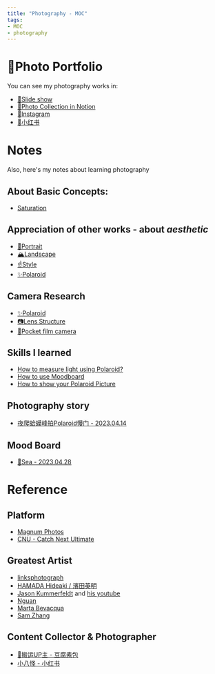 ```yaml
---
title: "Photography - MOC"
tags:
- MOC
- photography
---
```


# 🌊Photo Portfolio
You can see my photography works in:

* [🎨Slide show](https://pinkr1ver.com/PhotoGallery/)
* [🌄Photo Collection in Notion](https://www.notion.so/pinkr1ver/3cfdd332b9a94b20bca041f2aa2bdcd2?v=24e696e6ab754386a710bc8e83976357)
* [🍻Instagram](https://www.instagram.com/jude.wang.yc/?next=%2F)
* [🧶小红书](https://www.xiaohongshu.com/user/profile/6272c025000000002102353b)

# Notes
Also, here's my notes about learning photography

## About Basic Concepts:

* [Saturation](Photography/Basic/Saturation.md)

## Appreciation of other works - about ***aesthetic***

* [👧Portrait](Photography/Aesthetic/Portrait/Portrait_MOC.md)
* [🏔Landscape](Photography/Aesthetic/Landscape/Landscape_MOC.md)
* [☝Style](Photography/Aesthetic/Style/Style_MOC.md)
* [✨Polaroid](Photography/Aesthetic/Polaroid/Polaroid_aesthetic_MOC.md)

## Camera Research

* [✨Polaroid](Photography/Cameras_Research/Polaroid/Polaroid.md)
* [📷Lens Structure](Photography/Cameras_Research/Lens_Structure/Lens_Structure_MOC.md)
* [📸Pocket film camera](Photography/Cameras_Research/Pocket_film/Pocket_film_camera_MOC.md)

## Skills I learned

* [How to measure light using Polaroid?](Photography/Skills/Polaroid_light.md)
* [How to use Moodboard](Photography/Skills/Moodboard.md)
* [How to show your Polaroid Picture](Photography/Aesthetic/Polaroid/Polaroid_showcase.md)

## Photography story

* [夜爬蛤蟆峰拍Polaroid慢门 - 2023.04.14](Photography/Story/Rainy_evening_hiking_Polaroid.md)

##  Mood Board

* [🌊Sea - 2023.04.28](Photography/MoodBoard/Sea_20230428/Sea_20230428.md)


# Reference

## Platform

* [Magnum Photos](https://www.magnumphotos.com/)
* [CNU - Catch Next Ultimate](http://www.cnu.cc/)

## Greatest Artist

* [linksphotograph](https://www.linksphotograph.com/)
* [HAMADA Hideaki / 濱田英明](https://www.hideakihamada.com)
* [Jason Kummerfeldt](https://graincheck.darkroom.com/) and [his youtube](https://www.youtube.com/@grainydaysss)
* [Nguan](https://nguan.tv/)
* [Marta Bevacqua](https://www.martabevacquaphotography.com/)
* [Sam Zhang](https://www.instagram.com/itscapturedbysam/)

## Content Collector & Photographer

* [🦺搬运UP主 - 豆腐素包](https://space.bilibili.com/196700312/video)
* [小八怪 - 小红书](https://www.xiaohongshu.com/user/profile/5558b47f5894463d532a632c)

